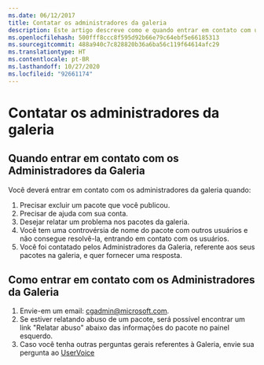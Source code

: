 ```yaml
---
ms.date: 06/12/2017
title: Contatar os administradores da galeria
description: Este artigo descreve como e quando entrar em contato com um administrador da Galeria do PowerShell
ms.openlocfilehash: 500fff8ccc8f595d92b66e79c64ebf5e66185313
ms.sourcegitcommit: 488a940c7c828820b36a6ba56c119f64614afc29
ms.translationtype: HT
ms.contentlocale: pt-BR
ms.lasthandoff: 10/27/2020
ms.locfileid: "92661174"
---
```

# <a name="contact-gallery-administrators"></a>Contatar os administradores da galeria

## <a name="when-to-contact-gallery-administrators"></a>Quando entrar em contato com os Administradores da Galeria

Você deverá entrar em contato com os administradores da galeria quando:

1. Precisar excluir um pacote que você publicou.
1. Precisar de ajuda com sua conta.
1. Desejar relatar um problema nos pacotes da galeria.
1. Você tem uma controvérsia de nome do pacote com outros usuários e não consegue resolvê-la, entrando em contato com os usuários.
1. Você foi contatado pelos Administradores da Galeria, referente aos seus pacotes na galeria, e quer fornecer uma resposta.

## <a name="how-to-contact-gallery-administrators"></a>Como entrar em contato com os Administradores da Galeria

1. Envie-em um email: cgadmin@microsoft.com.
1. Se estiver relatando abuso de um pacote, será possível encontrar um link "Relatar abuso" abaixo das informações do pacote no painel esquerdo.
1. Caso você tenha outras perguntas gerais referentes à Galeria, envie sua pergunta ao [UserVoice](http://windowsserver.uservoice.com/forums/301869-powershell)
